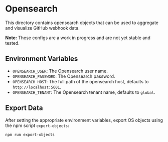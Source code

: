 # Opensearch

This directory contains opensearch objects that can be used to aggregate and visualize GitHub webhook data.

**Note:** These configs are a work in progress and are not yet stable and tested.

## Environment Variables
* `OPENSEARCH_USER`: The Opensearch user name.
* `OPENSEARCH_PASSWORD`: The Opensearch password.
* `OPENSEARCH_HOST`: The full path of the opensearch host, defaults to `http://localhost:5601`.
* `OPENSEARCH_TENANT`: The Opensearch tenant name, defaults to `global`.

## Export Data

After setting the appropriate environment variables, export OS objects using the npm script `export-objects`:

```bash
npm run export-objects
```